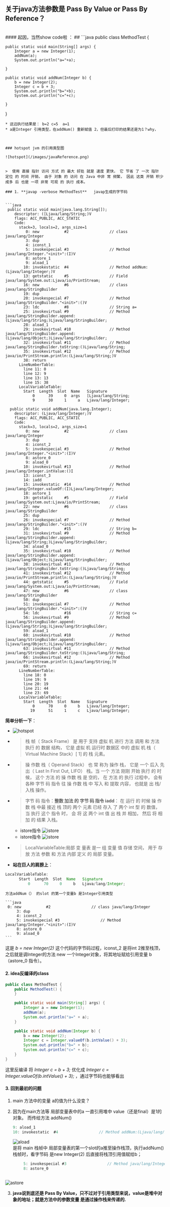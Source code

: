 
## 关于java方法参数是  Pass By Value or Pass By Reference？

<br/>
#### 起因，当然show code啦 ： ##
```java
public class MethodTest {

    public static void main(String[] args) {
        Integer a = new Integer(1);
        addNum(a);
        System.out.println("a="+a);

    }

    public static void addNum(Integer b) {
        b = new Integer(2);
        Integer c = b + 3;
        System.out.println("b="+b);
        System.out.println("c="+c);

    }
}
```
* 这边执行结果是： b=2 c=5  a=1
* a是Integer 引用类型，在addNum() 重新赋值 2，但最后打印的结果还是为1？why，


 
### hotspot jvm 的引用类型图

![hotspot](/images/javaReference.png)


>  使用 直接 指针 访问 方式 的 最大 好处 就是 速度 更快， 它 节省 了 一次 指针 定位 的 时间 开销， 由于 对象 的 访问 在 Java 中非 常 频繁， 因此 这类 开销 积少成多 后 也是 一项 非常 可观 的 执行 成本。

### 1. **javap -verbose MethodTest**   javap生成的字节码


```java
 public static void main(java.lang.String[]);
    descriptor: ([Ljava/lang/String;)V
    flags: ACC_PUBLIC, ACC_STATIC
    Code:
      stack=3, locals=2, args_size=1
         0: new           #2                  // class java/lang/Integer
         3: dup
         4: iconst_1
         5: invokespecial #3                  // Method java/lang/Integer."<init>":(I)V
         8: astore_1
         9: aload_1
        10: invokestatic  #4                  // Method addNum:(Ljava/lang/Integer;)V
        13: getstatic     #5                  // Field java/lang/System.out:Ljava/io/PrintStream;
        16: new           #6                  // class java/lang/StringBuilder
        19: dup
        20: invokespecial #7                  // Method java/lang/StringBuilder."<init>":()V
        23: ldc           #8                  // String a=
        25: invokevirtual #9                  // Method java/lang/StringBuilder.append:(Ljava/lang/String;)Ljava/lang/StringBuilder;
        28: aload_1
        29: invokevirtual #10                 // Method java/lang/StringBuilder.append:(Ljava/lang/Object;)Ljava/lang/StringBuilder;
        32: invokevirtual #11                 // Method java/lang/StringBuilder.toString:()Ljava/lang/String;
        35: invokevirtual #12                 // Method java/io/PrintStream.println:(Ljava/lang/String;)V
        38: return
      LineNumberTable:
        line 11: 0
        line 12: 9
        line 13: 13
        line 15: 38
      LocalVariableTable:
        Start  Length  Slot  Name   Signature
            0      39     0  args   [Ljava/lang/String;
            9      30     1     a   Ljava/lang/Integer;

  public static void addNum(java.lang.Integer);
    descriptor: (Ljava/lang/Integer;)V
    flags: ACC_PUBLIC, ACC_STATIC
    Code:
      stack=3, locals=2, args_size=1
         0: new           #2                  // class java/lang/Integer
         3: dup
         4: iconst_2
         5: invokespecial #3                  // Method java/lang/Integer."<init>":(I)V
         8: astore_0
         9: aload_0
        10: invokevirtual #13                 // Method java/lang/Integer.intValue:()I
        13: iconst_3
        14: iadd
        15: invokestatic  #14                 // Method java/lang/Integer.valueOf:(I)Ljava/lang/Integer;
        18: astore_1
        19: getstatic     #5                  // Field java/lang/System.out:Ljava/io/PrintStream;
        22: new           #6                  // class java/lang/StringBuilder
        25: dup
        26: invokespecial #7                  // Method java/lang/StringBuilder."<init>":()V
        29: ldc           #15                 // String b=
        31: invokevirtual #9                  // Method java/lang/StringBuilder.append:(Ljava/lang/String;)Ljava/lang/StringBuilder;
        34: aload_0
        35: invokevirtual #10                 // Method java/lang/StringBuilder.append:(Ljava/lang/Object;)Ljava/lang/StringBuilder;
        38: invokevirtual #11                 // Method java/lang/StringBuilder.toString:()Ljava/lang/String;
        41: invokevirtual #12                 // Method java/io/PrintStream.println:(Ljava/lang/String;)V
        44: getstatic     #5                  // Field java/lang/System.out:Ljava/io/PrintStream;
        47: new           #6                  // class java/lang/StringBuilder
        50: dup
        51: invokespecial #7                  // Method java/lang/StringBuilder."<init>":()V
        54: ldc           #16                 // String c=
        56: invokevirtual #9                  // Method java/lang/StringBuilder.append:(Ljava/lang/String;)Ljava/lang/StringBuilder;
        59: aload_1
        60: invokevirtual #10                 // Method java/lang/StringBuilder.append:(Ljava/lang/Object;)Ljava/lang/StringBuilder;
        63: invokevirtual #11                 // Method java/lang/StringBuilder.toString:()Ljava/lang/String;
        66: invokevirtual #12                 // Method java/io/PrintStream.println:(Ljava/lang/String;)V
        69: return
      LineNumberTable:
        line 18: 0
        line 19: 9
        line 20: 19
        line 21: 44
        line 23: 69
      LocalVariableTable:
        Start  Length  Slot  Name   Signature
            0      70     0     b   Ljava/lang/Integer;
           19      51     1     c   Ljava/lang/Integer;
```
 **简单分析一下**：
 
  *  ![hotspot](/images/jvm栈帧.png)
  *   >  栈 帧（ Stack Frame） 是 用于 支持 虚拟 机 进行 方法 调用 和 方法 执行 的 数据 结构， 它是 虚拟 机 运行时 数据区 中的 虚拟 机 栈（ Virtual Machine Stack）[ 1] 的 栈 元素。
  
  *  >  操 作数 栈（ Operand Stack） 也 常 称为 操作 栈， 它是 一个 后入 先出（ Last In First Out, LIFO） 栈。当 一个 方法 刚刚 开始 执行 的 时候， 这个 方法 的 操 作数 栈 是 空的， 在 方法 的 执行 过程中， 会有 各种 字节 码 指令 往 操 作数 栈 中 写入 和 提取 内容， 也就是 出 栈/ 入栈 操作。
  *  >  字节 码 指令：**整数 加法 的 字节 码 指令 iadd**： 在 运行 的 时候 操 作数 栈 中最 接近 栈 顶的 两个 元素 已经 存入 了 两个 int 型 的 数值， 当 执行 这个 指令 时， 会 将 这 两个 int 值 出 栈 并 相加， 然后 将 相加 的 结果 入栈。
     * istore指令
      ![istore](/images/istore.png)
     * istore指令
      ![istore](/images/iload.png)
 
 
 *  >  LocalVariableTable:局部 变 量表 是一 组 变量 值 存储 空间， 用于 存放 方法 参数 和 方法 内部 定义 的 局部 变量。


 * **站在巨人的肩膀上**：
  ```java	
  LocalVariableTable:
        Start  Length  Slot  Name   Signature
            0      70     0     b   Ljava/lang/Integer;
  ```
	方法addNum（） 的slot 的第一个变量b 是Integer引用类型
	
	```java
	 0: new           #2                  // class java/lang/Integer
         3: dup
         4: iconst_2
         5: invokespecial #3                  // Method java/lang/Integer."<init>":(I)V
         8: astore_0
         9: aload_0
	```
这是  *b = new Integer(2)* 这个代码的字节码过程，iconst_2 是将int 2推至栈顶，之后就是调Integer的<init>方法 new 一个Integer对象，将其地址赋给引用变量 b（astore_0 指令）。


#### 2. **idea反编译的class**

```java
public class MethodTest {
    public MethodTest() {
    }

    public static void main(String[] args) {
        Integer a = new Integer(1);
        addNum(a);
        System.out.println("a=" + a);
    }

    public static void addNum(Integer b) {
        b = new Integer(2);
        Integer c = Integer.valueOf(b.intValue() + 3);
        System.out.println("b=" + b);
        System.out.println("c=" + c);
    }
}
```

这里反编译 将 *Integer c = b + 3;* 优化成 *Integer c = Integer.valueOf(b.intValue() + 3);* ，通过字节码也能够看出

#### 3. **回到最初的问题**
1. main 方法中的变量 a的值为什么没变？
2. 因为在main方法等 局部变量表中的a  一直引用堆中 value（还是final）是1的对象。
而传给方法 addNum()

     ```java
     9: aload_1
     10: invokestatic  #4                  // Method addNum:(Ljava/lang/Integer;)V
     
     ```
      ![aload](/images/aload.png)  
    是将 main 栈帧中 局部变量表的第一个slot的a推至操作栈顶，执行addNum()栈帧时，看字节码 是new Integer(2) 后直接将栈顶引用值赋给b；
    
 ```java
         5: invokespecial #3                  // Method java/lang/Integer."<init>":(I)V
         8: astore_0
     
  ```
![astore](/images/astore.png)  


3. **java说到底还是 Pass By Value，只不过对于引用类型来说，value是堆中对象的地址；就是方法中的参数变量 是通过操作栈来传递的.**
